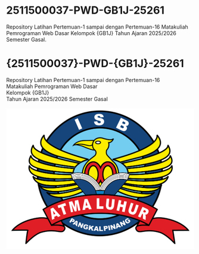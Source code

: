 # 2511500037-PWD-GB1J-25261
Repository Latihan Pertemuan-1 sampai dengan Pertemuan-16 Matakuliah Pemrograman Web Dasar Kelompok {GB1J} Tahun Ajaran 2025/2026 Semester Gasal.

# {2511500037}-PWD-{GB1J}-25261
Repository Latihan Pertemuan-1 sampai dengan Pertemuan-16<br>
Matakuliah Pemrograman Web Dasar<br>
Kelompok {GB1J}<br>
Tahun Ajaran 2025/2026
Semester Gasal<br><br>
![Logo ISBAL](logoisbal.png)
